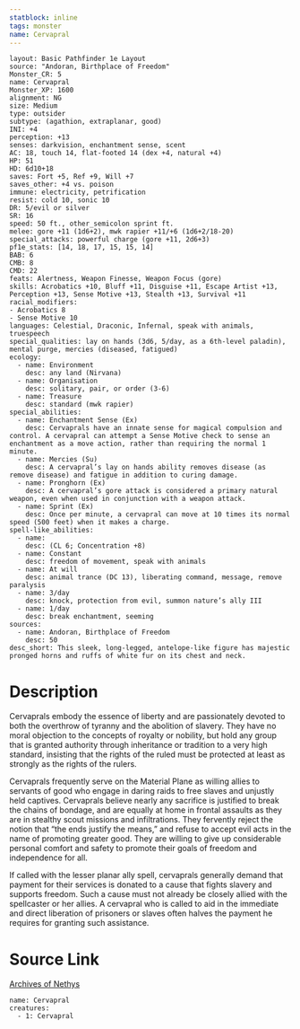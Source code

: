 ```yaml
---
statblock: inline
tags: monster
name: Cervapral
---
```

```statblock
layout: Basic Pathfinder 1e Layout
source: "Andoran, Birthplace of Freedom"
Monster_CR: 5
name: Cervapral
Monster_XP: 1600
alignment: NG
size: Medium
type: outsider
subtype: (agathion, extraplanar, good)
INI: +4
perception: +13
senses: darkvision, enchantment sense, scent
AC: 18, touch 14, flat-footed 14 (dex +4, natural +4)
HP: 51
HD: 6d10+18
saves: Fort +5, Ref +9, Will +7
saves_other: +4 vs. poison
immune: electricity, petrification
resist: cold 10, sonic 10
DR: 5/evil or silver
SR: 16
speed: 50 ft., other_semicolon sprint ft.
melee: gore +11 (1d6+2), mwk rapier +11/+6 (1d6+2/18-20)
special_attacks: powerful charge (gore +11, 2d6+3)
pf1e_stats: [14, 18, 17, 15, 15, 14]
BAB: 6
CMB: 8
CMD: 22
feats: Alertness, Weapon Finesse, Weapon Focus (gore)
skills: Acrobatics +10, Bluff +11, Disguise +11, Escape Artist +13, Perception +13, Sense Motive +13, Stealth +13, Survival +11
racial_modifiers:
- Acrobatics 8
- Sense Motive 10
languages: Celestial, Draconic, Infernal, speak with animals, truespeech
special_qualities: lay on hands (3d6, 5/day, as a 6th-level paladin), mental purge, mercies (diseased, fatigued)
ecology:
  - name: Environment
    desc: any land (Nirvana)
  - name: Organisation
    desc: solitary, pair, or order (3-6)
  - name: Treasure
    desc: standard (mwk rapier)
special_abilities:
  - name: Enchantment Sense (Ex)
    desc: Cervaprals have an innate sense for magical compulsion and control. A cervapral can attempt a Sense Motive check to sense an enchantment as a move action, rather than requiring the normal 1 minute.
  - name: Mercies (Su)
    desc: A cervapral’s lay on hands ability removes disease (as remove disease) and fatigue in addition to curing damage.
  - name: Pronghorn (Ex)
    desc: A cervapral’s gore attack is considered a primary natural weapon, even when used in conjunction with a weapon attack.
  - name: Sprint (Ex)
    desc: Once per minute, a cervapral can move at 10 times its normal speed (500 feet) when it makes a charge.
spell-like_abilities:
  - name:
    desc: (CL 6; Concentration +8)
  - name: Constant
    desc: freedom of movement, speak with animals
  - name: At will
    desc: animal trance (DC 13), liberating command, message, remove paralysis
  - name: 3/day
    desc: knock, protection from evil, summon nature’s ally III
  - name: 1/day
    desc: break enchantment, seeming
sources:
  - name: Andoran, Birthplace of Freedom
    desc: 50
desc_short: This sleek, long-legged, antelope-like figure has majestic pronged horns and ruffs of white fur on its chest and neck.
```
# Description
Cervaprals embody the essence of liberty and are passionately devoted to both the overthrow of tyranny and the abolition of slavery. They have no moral objection to the concepts of royalty or nobility, but hold any group that is granted authority through inheritance or tradition to a very high standard, insisting that the rights of the ruled must be protected at least as strongly as the rights of the rulers.

Cervaprals frequently serve on the Material Plane as willing allies to servants of good who engage in daring raids to free slaves and unjustly held captives. Cervaprals believe nearly any sacrifice is justified to break the chains of bondage, and are equally at home in frontal assaults as they are in stealthy scout missions and infiltrations. They fervently reject the notion that “the ends justify the means,” and refuse to accept evil acts in the name of promoting greater good. They are willing to give up considerable personal comfort and safety to promote their goals of freedom and independence for all.

If called with the lesser planar ally spell, cervaprals generally demand that payment for their services is donated to a cause that fights slavery and supports freedom. Such a cause must not already be closely allied with the spellcaster or her allies. A cervapral who is called to aid in the immediate and direct liberation of prisoners or slaves often halves the payment he requires for granting such assistance.
# Source Link
[Archives of Nethys](https://aonprd.com/MonsterDisplay.aspx?ItemName=Cervapral)
```encounter-table
name: Cervapral
creatures:
  - 1: Cervapral
```

